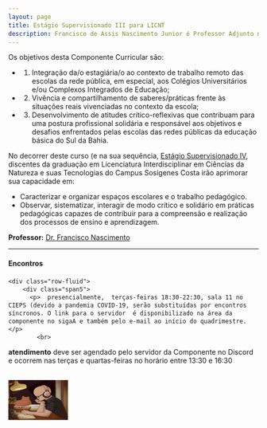 ```yaml
---
layout: page
title: Estágio Supervisionado III para LICNT
description: Francisco de Assis Nascimento Junior é Professor Adjunto no Campus Sosígenes Costa da Universidade Federal do Sul da Bahia, em Porto Seguro (BA); onde atua na formação de professores e pesquisa as relações entre identidade de gênero/relações étnico-raciais no Ensino de Ciências através das Histórias em Quadrinhos de Super-Heróis
---
```



Os objetivos desta Componente Curricular são:
- 1. Integração da/o estagiária/o ao contexto de trabalho remoto das escolas da rede pública, em especial, aos Colégios Universitários e/ou Complexos Integrados de Educação;
- 2. Vivência e compartilhamento de saberes/práticas frente às situações reais vivenciadas no contexto da escola;
- 3. Desenvolvimento de atitudes crítico-reflexivas que contribuam para uma postura profissional solidária e responsável aos objetivos e desafios enfrentados pelas escolas das redes públicas da educação básica do Sul da Bahia.

No decorrer deste curso (e na sua sequência, [Estágio Supervisionado IV](https://itxesco.github.io/aulas/ISC0332/index.html),  discentes da graduação em Licenciatura Interdisciplinar em Ciências da Natureza e suas Tecnologias do Campus Sosígenes Costa irão aprimorar sua capacidade em:
- Caracterizar e organizar  espaços escolares e o trabalho pedagógico.
- Observar, sistematizar, interagir de modo crítico e solidário em práticas pedagógicas capazes de contribuir para a compreensão e realização dos processos de ensino e aprendizagem.


**Professor:** [Dr. Francisco Nascimento](https://itxesco.github.io/pages/about.html)

---

<div class="container">
<h4><a name="contact"></a>Encontros</h4>

    <div class="row-fluid">
        <div class="span5">
          <p>  presencialmente,  terças-feiras 18:30-22:30, sala 11 no CIEPS (devido a pandemia COVID-19, serão substituídas por encontros síncronos. O link para o servidor  é disponibilizado na área da componente no sigaA e também pelo e-mail ao início do quadrimestre.</p>
            <br>
<p> <b>atendimento</b>
deve ser agendado pelo servidor da Componente no Discord e  ocorrem nas terças e quartas-feiras no horário entre 13:30 e 16:30 </p>
<br/>


</div>
            <div class="span2">
                     <a href="https://youtu.be/5qap5aO4i9A" target="_blank">
                       <img src="/assets/figuras/perfil_lo_fi.jpeg" alt="estudar ouvindo lofi hip hop relaxa e auxilia em sua concentração." width=120 height=80 title="Prof. Dr. Francisco Nascimento" alt="Francisco de Assis Nascimento Junior">
                     </a>
                   </div>
          </div>
</div>

